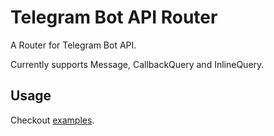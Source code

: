 # Telegram Bot API Router

A Router for Telegram Bot API.

Currently supports Message, CallbackQuery and InlineQuery.

## Usage

Checkout [examples](examples).

